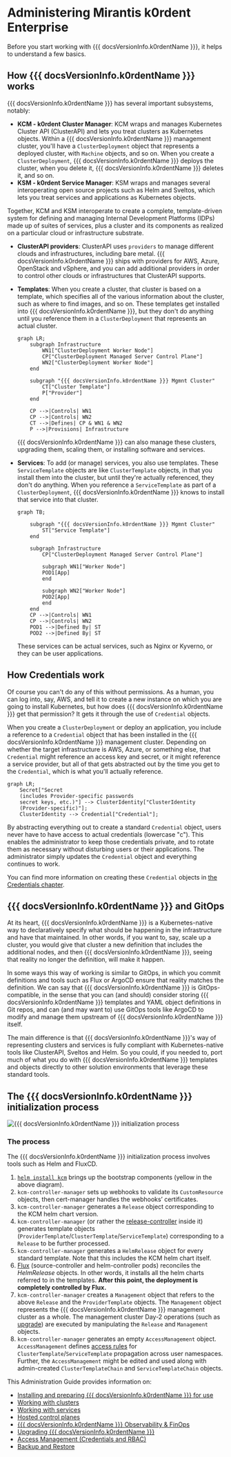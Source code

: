 # Administering Mirantis k0rdent Enterprise

Before you start working with {{{ docsVersionInfo.k0rdentName }}}, it helps to understand a few basics.

## How {{{ docsVersionInfo.k0rdentName }}} works

{{{ docsVersionInfo.k0rdentName }}} has several important subsystems, notably:

* **KCM - k0rdent Cluster Manager**: KCM wraps and manages Kubernetes Cluster API (ClusterAPI) and lets you treat clusters as
Kubernetes objects. Within a {{{ docsVersionInfo.k0rdentName }}} management cluster, you'll have a `ClusterDeployment` object that
represents a deployed cluster, with `Machine` objects, and so on. When you create a `ClusterDeployment`,
{{{ docsVersionInfo.k0rdentName }}} deploys the cluster, when you delete it, {{{ docsVersionInfo.k0rdentName }}} deletes it, and so on.
* **KSM - k0rdent Service Manager**: KSM wraps and manages several interoperating open source projects such as Helm and Sveltos, which lets you treat services and applications as Kubernetes objects.

Together, KCM and KSM interoperate to create a complete, template-driven system for defining and managing Internal Development Platforms (IDPs) made up of suites of services, plus a cluster and its components as realized on a particular cloud or infrastructure substrate.

* **ClusterAPI providers**: ClusterAPI uses `providers` to manage different clouds and infrastructures, including bare metal. {{{ docsVersionInfo.k0rdentName }}} ships with providers for AWS, Azure, OpenStack and vSphere, and you can add additional providers in order to control other clouds or infrastructures that ClusterAPI supports.

* **Templates**: When you create a cluster, that cluster is based on a template, which specifies all of the various information about the cluster, such as where to find images, and so on. These templates get installed into {{{ docsVersionInfo.k0rdentName }}}, but they don't do anything until you reference them in a `ClusterDeployment` that represents an actual cluster.

    ```mermaid
    graph LR;
        subgraph Infrastructure
            WN1["ClusterDeployment Worker Node"]
            CP["ClusterDeployment Managed Server Control Plane"]
            WN2["ClusterDeployment Worker Node"]
        end

        subgraph "{{{ docsVersionInfo.k0rdentName }}} Mgmnt Cluster"
            CT["Cluster Template"]
            P["Provider"]
        end

        CP -->|Controls| WN1
        CP -->|Controls| WN2
        CT -->|Defines| CP & WN1 & WN2
        P -->|Provisions| Infrastructure

    ```

    {{{ docsVersionInfo.k0rdentName }}} can also manage these clusters, upgrading them, scaling them, or installing software and services.

* **Services**: To add (or manage) services, you also use templates. These `ServiceTemplate` objects are like `ClusterTemplate` objects, in that you install them into the cluster, but until they're actually referenced, they don't do anything. When you reference a `ServiceTemplate` as part of a `ClusterDeployment`, {{{ docsVersionInfo.k0rdentName }}} knows to install that service into that cluster.

    ```mermaid
    graph TB;
        
        subgraph "{{{ docsVersionInfo.k0rdentName }}} Mgmnt Cluster"
            ST["Service Template"]
        end

        subgraph Infrastructure
            CP["ClusterDeployment Managed Server Control Plane"]
            
            subgraph WN1["Worker Node"]
            POD1[App]
            end
            
            subgraph WN2["Worker Node"]
            POD2[App]
            end
        end
        CP -->|Controls| WN1
        CP -->|Controls| WN2
        POD1 -->|Defined By| ST
        POD2 -->|Defined By| ST

    ```


    These services can be actual services, such as Nginx or Kyverno, or they can be user applications.

## How Credentials work

Of course you can't do any of this without permissions. As a human, you can log into, say, AWS, and tell it to create a new
instance on which you are going to install Kubernetes, but how does {{{ docsVersionInfo.k0rdentName }}} get that permission? It gets it through the use of
`Credential` objects.

When you create a `ClusterDeployment` or deploy an application, you include a reference to a `Credential` object that has been
installed in the {{{ docsVersionInfo.k0rdentName }}} management cluster. Depending on whether the target infrastructure is AWS, Azure, or something else, that
`Credential` might reference an access key and secret, or it might reference a service provider, but all of that gets abstracted
out by the time you get to the `Credential`, which is what you'll actually reference.

```mermaid
graph LR;
    Secret["Secret
    (includes Provider-specific passwords
    secret keys, etc.)"] --> ClusterIdentity["ClusterIdentity
    (Provider-specific)"];
    ClusterIdentity --> Credential["Credential"];
```

By abstracting everything out to create a standard `Credential` object, users never have to have access to actual credentials (lowercase "c"). This enables the administrator to keep those credentials private, and to rotate them as necessary without disturbing users or their applications. The administrator simply updates the `Credential` object and everything continues to work.

You can find more information on creating these `Credential` objects in [the Credentials chapter](access/credentials/index.md).

## {{{ docsVersionInfo.k0rdentName }}} and GitOps

At its heart, {{{ docsVersionInfo.k0rdentName }}} is a Kubernetes-native way to declaratively specify what should be happening in the infrastructure and
have that maintained. In other words, if you want to, say, scale up a cluster, you would give that cluster a new
definition that includes the additional nodes, and then {{{ docsVersionInfo.k0rdentName }}}, seeing that reality no longer the definition,
will make it happen.

In some ways this way of working is similar to GitOps, in which you commit definitions and tools such as Flux or ArgoCD
ensure that reality matches the definition. We can say that {{{ docsVersionInfo.k0rdentName }}} is GitOps-compatible, in the sense that you can (and should) consider storing {{{ docsVersionInfo.k0rdentName }}} templates and YAML object definitions in Git repos, and can (and may want to) use GitOps tools like ArgoCD to modify and manage them upstream of {{{ docsVersionInfo.k0rdentName }}} itself.

The main difference is that {{{ docsVersionInfo.k0rdentName }}}'s way of representing clusters and services is fully compliant with Kubernetes-native tools like ClusterAPI, Sveltos and Helm. So you could, if you needed to, port much of what you do with {{{ docsVersionInfo.k0rdentName }}} templates and objects directly to other solution environments that leverage these standard tools.

## The {{{ docsVersionInfo.k0rdentName }}} initialization process

![{{{ docsVersionInfo.k0rdentName }}} initialization process](../assets/kcm-initialization.png)

### The process

The {{{ docsVersionInfo.k0rdentName }}} initialization process involves tools such as Helm and FluxCD.

1. [`helm install kcm`](installation/install-k0rdent.md) brings up the bootstrap components (yellow in the above diagram).
1. `kcm-controller-manager` sets up webhooks to validate its `CustomResource` objects, then cert-manager handles the webhooks’ certificates.
1. `kcm-controller-manager` generates a `Release` object corresponding to the KCM helm chart version.
1. `kcm-controller-manager` (or rather the [release-controller](https://github.com/k0rdent/kcm/blob/main/internal/controller/release_controller.go) inside it) generates template objects (`ProviderTemplate`/`ClusterTemplate`/`ServiceTemplate`) corresponding to a `Release` to be further processed.
1. `kcm-controller-manager` generates a `HelmRelease` object for every standard template. Note that this includes the KCM helm chart itself.
1. [Flux](https://github.com/fluxcd/flux2) (source-controller and helm-controller pods) reconciles the *HelmRelease* objects. In other words, it installs all the helm charts referred to in the templates.
**After this point, the deployment is completely controlled by Flux.**
1. `kcm-controller-manager` creates a `Management` object that refers to the above `Release` and the `ProviderTemplate` objects.
The `Management` object represents the {{{ docsVersionInfo.k0rdentName }}} management cluster as a whole.
The management cluster Day-2 operations (such as [upgrade](upgrade/admin-upgrading-k0rdent.md)) are  executed by manipulating the `Release` and `Management` objects.
1. `kcm-controller-manager` generates an empty `AccessManagement` object. `AccessManagement` defines [access rules](../reference/template/index.md#template-life-cycle-management) for `ClusterTemplate`/`ServiceTemplate` propagation across user namespaces. Further, the `AccessManagement` might be edited and used along with admin-created `ClusterTemplateChain` and `ServiceTemplateChain` objects.

This Administration Guide provides information on:

- [Installing and preparing {{{ docsVersionInfo.k0rdentName }}} for use](installation/index.md)
- [Working with clusters](clusters/index.md)
- [Working with services](services/index.md)
- [Hosted control planes](hosted-control-plane/index.md)
- [{{{ docsVersionInfo.k0rdentName }}} Observability & FinOps](kof/index.md)
- [Upgrading {{{ docsVersionInfo.k0rdentName }}}](upgrade/admin-upgrading-k0rdent.md)
- [Access Management (Credentials and RBAC)](access/index.md)
- [Backup and Restore](backup/index.md)
